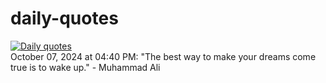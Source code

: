 # daily-quotes
[![Daily quotes](https://github.com/ceepu8/daily-quotes/actions/workflows/daily-quote.yml/badge.svg)](https://github.com/ceepu8/daily-quotes/actions/workflows/daily-quote.yml)<br/>
October 07, 2024 at 04:40 PM: "The best way to make your dreams come true is to wake up." - Muhammad Ali
